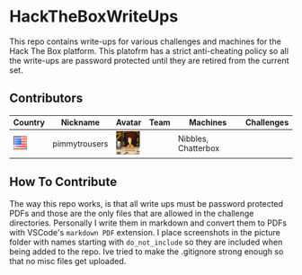 # HackTheBoxWriteUps
This repo contains write-ups for various challenges and machines for the Hack The Box platform. This platofrm has a strict anti-cheating policy so all the write-ups are password protected until they are retired from the current set. 

## Contributors

   | Country | Nickname | Avatar | Team | Machines | Challenges |
|---------|----------|--------|------|----------|------------|
|<img src="./pictures/america.png" height="24" width="24">|pimmytrousers|<img src="./pictures/Slideshow_avatar.jpg" height="42" width="42">|      |Nibbles, Chatterbox|            |


## How To Contribute 
The way this repo works, is that all write ups must be password protected PDFs and those are the only files that are allowed in the challenge directories. Personally I write them in markdown and convert them to PDFs with VSCode's `markdown PDF` extension. I place screenshots in the picture folder with names starting with `do_not_include` so they are included when being added to the repo. Ive tried to make the .gitignore strong enough so that no misc files get uploaded. 
